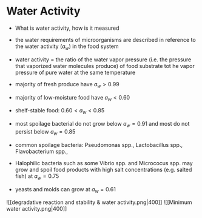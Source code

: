 # Water Activity 
- What is water activity, how is it measured


- the water requirements of microorganisms are described in reference to the water activity ($a_w$) in the food system 
- water activity = the ratio of the water vapor pressure (i.e. the pressure that vaporized water molecules produce) of food substrate tot he vapor pressure of pure water at the same temperature 

- majority of fresh produce have $a_w > 0.99$ 
- majority of low-moisture food have $a_w < 0.60$ 
- shelf-stable food: $0.60 < a_w < 0.85$ 


- most spoilage bacterial do not grow below $a_w = 0.91$ and most do not persist below $a_w = 0.85$ 
- common spoilage bacteria: Pseudomonas spp., Lactobacillus spp., Flavobacterium spp., 
- Halophilic bacteria such as some Vibrio spp. and Micrococus spp. may grow and spoil food products with high salt concentrations (e.g. salted fish) at $a_w = 0.75$ 
- yeasts and molds can grow at $a_w = 0.61$ 

![[degradative reaction and stability & water activity.png|400]]
![[Minimum water activity.png|400]]